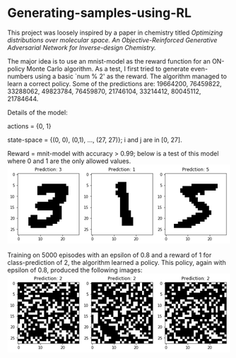 # Generating-samples-using-RL

This project was loosely inspired by a paper in chemistry titled *Optimizing distributions over molecular space. An Objective-Reinforced
Generative Adversarial Network for Inverse-design Chemistry.* 

The major idea is to use an mnist-model as the reward function for an ON-policy Monte Carlo algorithm. As a test, I first tried to generate even-numbers using a basic `num % 2' as the reward. The algorithm managed to learn a correct policy. Some of the predictions are:
19664200, 76459822, 33288062, 49823784, 76459870, 21746104, 33214412, 80045112, 21784644.

Details of the model:

actions = {0, 1}

state-space = {(0, 0), (0,1), ..., (27, 27)}; i and j are in [0, 27].

Reward = mnit-model with accuracy > 0.99; below is a test of this model where 0 and 1 are the only allowed values.
![mnist](Images/mnist.png)

Training on 5000 episodes with an epsilon of 0.8 and a reward of 1 for class-prediction of 2, the algorithm learned a policy. This policy, again with epsilon of 0.8, produced the following images: 
![generated_mnist](Images/generated_mnist.png)


